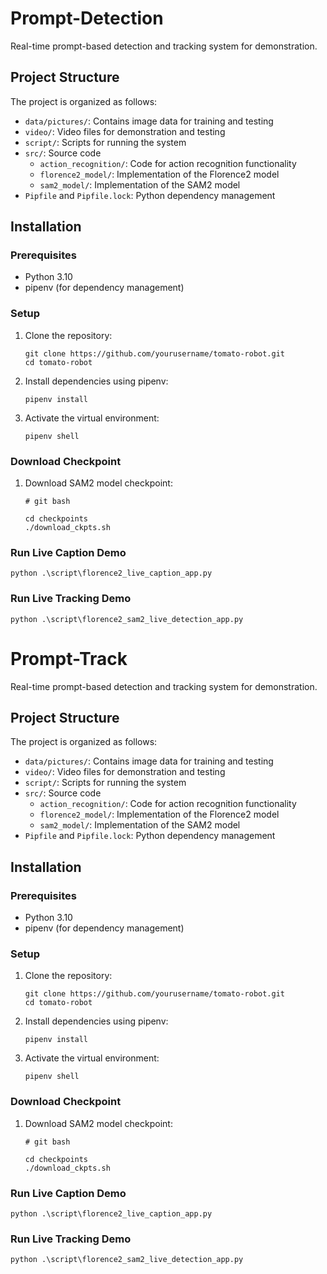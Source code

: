 # Prompt-Detection
Real-time prompt-based detection and tracking system for demonstration.

## Project Structure

The project is organized as follows:
- `data/pictures/`: Contains image data for training and testing
- `video/`: Video files for demonstration and testing
- `script/`: Scripts for running the system
- `src/`: Source code
  - `action_recognition/`: Code for action recognition functionality
  - `florence2_model/`: Implementation of the Florence2 model
  - `sam2_model/`: Implementation of the SAM2 model
- `Pipfile` and `Pipfile.lock`: Python dependency management

## Installation

### Prerequisites
- Python 3.10
- pipenv (for dependency management)

### Setup
1. Clone the repository:
   ```
   git clone https://github.com/yourusername/tomato-robot.git
   cd tomato-robot
   ```

2. Install dependencies using pipenv:
   ```
   pipenv install
   ```

3. Activate the virtual environment:
   ```
   pipenv shell
   ```

### Download Checkpoint
1. Download SAM2 model checkpoint:
   ```
   # git bash
   
   cd checkpoints
   ./download_ckpts.sh
   ```

### Run Live Caption Demo
```
python .\script\florence2_live_caption_app.py
```
### Run Live Tracking Demo
```
python .\script\florence2_sam2_live_detection_app.py
```
# Prompt-Track
Real-time prompt-based detection and tracking system for demonstration.

## Project Structure

The project is organized as follows:
- `data/pictures/`: Contains image data for training and testing
- `video/`: Video files for demonstration and testing
- `script/`: Scripts for running the system
- `src/`: Source code
  - `action_recognition/`: Code for action recognition functionality
  - `florence2_model/`: Implementation of the Florence2 model
  - `sam2_model/`: Implementation of the SAM2 model
- `Pipfile` and `Pipfile.lock`: Python dependency management

## Installation

### Prerequisites
- Python 3.10
- pipenv (for dependency management)

### Setup
1. Clone the repository:
   ```
   git clone https://github.com/yourusername/tomato-robot.git
   cd tomato-robot
   ```

2. Install dependencies using pipenv:
   ```
   pipenv install
   ```

3. Activate the virtual environment:
   ```
   pipenv shell
   ```

### Download Checkpoint
1. Download SAM2 model checkpoint:
   ```
   # git bash
   
   cd checkpoints
   ./download_ckpts.sh
   ```

### Run Live Caption Demo
```
python .\script\florence2_live_caption_app.py
```
### Run Live Tracking Demo
```
python .\script\florence2_sam2_live_detection_app.py
```

